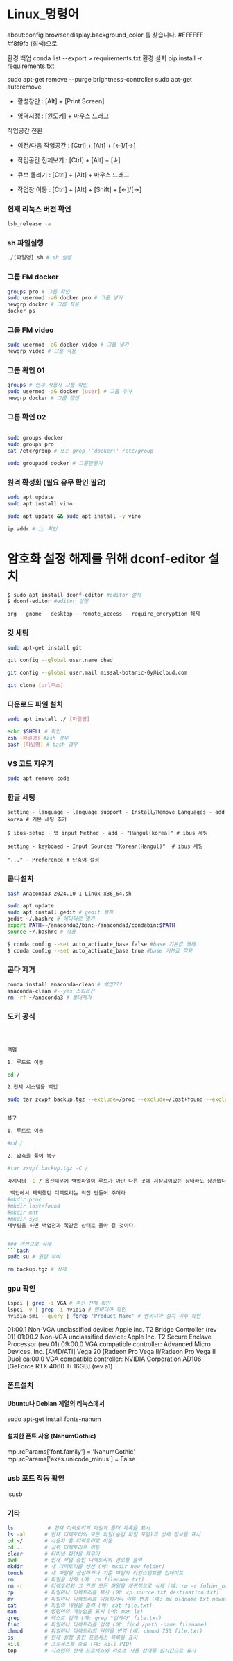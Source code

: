 Linux_명령어
=============

about:config 
browser.display.background_color 를 찾습니다.
#FFFFFF #f8f9fa (회색)으로


환경 백업
conda list --export > requirements.txt 
환경 설치
pip install -r requirements.txt



sudo apt-get remove --purge brightness-controller
sudo apt-get autoremove

- 활성창만 : [Alt] + [Print Screen]

- 영역지정 : [윈도키] + 마우스 드래그


작업공간 전환

- 이전/다음 작업공간 : [Ctrl] + [Alt] + [←]/[→]

- 작업공간 전체보기 : [Ctrl] + [Alt] + [↓]

- 큐브 돌리기 : [Ctrl] + [Alt] + 마우스 드래그

- 작업창 이동 : [Ctrl] + [Alt] + [Shift] + [←]/[→]

### 현재 리눅스 버전 확인
```bash
lsb_release -a 
```

### sh 파일실행
```bash
./[파일명].sh # sh 실행
```

### 그룹 FM docker
```bash
groups pro # 그룹 확인
sudo usermod -aG docker pro # 그룹 넣기
newgrp docker # 그룹 적용
docker ps

```

### 그룹 FM video
```bash
sudo usermod -aG docker video # 그룹 넣기
newgrp video # 그룹 적용
```

### 그룹 확인 01
```bash
groups # 현재 사용자 그룹 확인 
sudo usermod -aG docker [user] # 그룹 추가
newgrp docker # 그룹 갱신
```

### 그룹 확인 02
```bash

sudo groups docker
sudo groups pro
cat /etc/group # 또는 grep '^docker:' /etc/group

sudo groupadd docker # 그룹만들기
```

### 원격 확성화 (필요 유무 확인 필요)
```bash
sudo apt update
sudo apt install vino

sudo apt update && sudo apt install -y vino

ip addr # ip 확인

```

# 암호화 설정 해제를 위해 dconf-editor 설치
```bash
$ sudo apt install dconf-editor #editor 설치
$ dconf-editor #editor 실행

org - gnome - desktop - remote_access - require_encryption 해제
```

### 깃 세팅
```bash
sudo apt-get install git 

git config --global user.name chad

git config --global user.mail missal-botanic-0y@icloud.com

git clone [url주소]
```

### 다운로드 파일 설치
```bash
sudo apt install ./ [파일명]

echo $SHELL # 확인
zsh [파일명] #zsh 경우
bash [파일명] # bash 경우
```

### VS 코드 지우기
```bash
sudo apt remove code
```

### 한글 세팅
```
setting - language - language support - Install/Remove Languages - add korea # 기본 세팅 추가

$ ibus-setup - 탭 input Method - add - "Hangul(korea)" # ibus 세팅

setting - keyboaed - Input Sources "Korean(Hangul)"  # ibus 세팅

"..." - Preference # 단축어 설정
```


### 콘다설치
```bash
bash Anaconda3-2024.10-1-Linux-x86_64.sh

sudo apt update 
sudo apt install gedit # gedit 설치
gedit ~/.bashrc # 에디터로 열기
export PATH=~/anaconda3/bin:~/anaconda3/condabin:$PATH
source ~/.bashrc # 적용

$ conda config --set auto_activate_base false #base 기본값 해제
$ conda config --set auto_activate_base true #base 기본값 적용
```

### 콘다 제거
```bash
conda install anaconda-clean # 백업???
anaconda-clean #--yes 스킵옵션
rm -rf ~/anaconda3 # 폴더제거
```
### 도커 공식
```bash



백업 

1. 루트로 이동

cd /

2.전체 시스템을 백업

sudo tar zcvpf backup.tgz --exclude=/proc --exclude=/lost+found --exclude=/mnt --exclude=/sys --exclude=/dev --exclude=/media --exclude=/backup.tgz /


복구

1. 루트로 이동

#cd /

2. 압축을 풀어 복구

#tar zxvpf backup.tgz -C /

마지막의 -C / 옵션때문에 백업파일이 루트가 아닌 다른 곳에 저장되어있는 상태라도 상관없다.

 백업에서 제외했던 디렉토리는 직접 만들어 주어라
#mkdir proc
#mkdir lost+found
#mkdir mnt
#mkdir sys
재부팅을 하면 백업전과 똑같은 상태로 돌아 갈 것이다.


### 권한으로 삭제
```bash
sudo su # 권한 부여

rm backup.tgz # 삭제
```



### gpu 확인
```bash
lspci | grep -i VGA # 추천 전체 확인
lspci -v | grep -i nvidia # 엔비디아 확인
nvidia-smi --query | fgrep 'Product Name' # 엔비디아 설치 이후 확인
```
01:00.1 Non-VGA unclassified device: Apple Inc. T2 Bridge Controller (rev 01)
01:00.2 Non-VGA unclassified device: Apple Inc. T2 Secure Enclave Processor (rev 01)
09:00.0 VGA compatible controller: Advanced Micro Devices, Inc. [AMD/ATI] Vega 20 [Radeon Pro Vega II/Radeon Pro Vega II Duo]
ca:00.0 VGA compatible controller: NVIDIA Corporation AD106 [GeForce RTX 4060 Ti 16GB] (rev a1)




### 폰트설치

#### Ubuntu나 Debian 계열의 리눅스에서
sudo apt-get install fonts-nanum

#### 설치한 폰트 사용 (NanumGothic)
mpl.rcParams['font.family'] = 'NanumGothic'
mpl.rcParams['axes.unicode_minus'] = False


### usb 포트 작동 확인
lsusb



### 기타
```bash
ls           # 현재 디렉토리의 파일과 폴더 목록을 표시
ls -al      # 현재 디렉토리의 모든 파일(숨김 파일 포함)과 상세 정보를 표시
cd ~/       # 사용자 홈 디렉토리로 이동
cd ..       # 상위 디렉토리로 이동
clear       # 터미널 화면을 지우기
pwd         # 현재 작업 중인 디렉토리의 경로를 출력
mkdir       # 새 디렉토리를 생성 (예: mkdir new_folder)
touch       # 새 파일을 생성하거나 기존 파일의 타임스탬프를 업데이트
rm          # 파일을 삭제 (예: rm filename.txt)
rm -r       # 디렉토리와 그 안의 모든 파일을 재귀적으로 삭제 (예: rm -r folder_name)
cp          # 파일이나 디렉토리를 복사 (예: cp source.txt destination.txt)
mv          # 파일이나 디렉토리를 이동하거나 이름 변경 (예: mv oldname.txt newname.txt)
cat         # 파일의 내용을 출력 (예: cat file.txt)
man         # 명령어의 매뉴얼을 표시 (예: man ls)
grep        # 텍스트 검색 (예: grep "검색어" file.txt)
find        # 파일이나 디렉토리를 검색 (예: find /path -name filename)
chmod       # 파일이나 디렉토리의 권한을 변경 (예: chmod 755 file.txt)
ps          # 현재 실행 중인 프로세스 목록을 표시
kill        # 프로세스를 종료 (예: kill PID)
top         # 시스템의 현재 프로세스와 리소스 사용 상태를 실시간으로 표시
```
